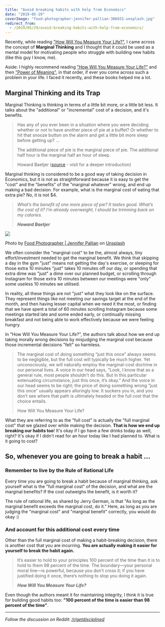 ```yaml
---
title: "Avoid breaking habits with help from Economics"
date: "2019-05-29"
coverImage: "food-photographer-jennifer-pallian-306931-unsplash.jpg"
redirect_from:
  - /2019/05/29/avoid-breaking-habits-with-help-from-economics/
---
```


Recently, while reading ["How Will You Measure Your Life?"](https://www.goodreads.com/book/show/13425570-how-will-you-measure-your-life?ac=1&from_search=true), I came across the concept of **Marginal Thinking** and I thought that it could be used as a mental model for motivating people who struggle with building new habits (like this guy I know, me).

Aside: I highly recommend reading ["How Will You Measure Your Life?"](https://www.goodreads.com/book/show/13425570-how-will-you-measure-your-life?ac=1&from_search=true) and then ["Power of Meaning"](https://www.goodreads.com/book/show/30008950-the-power-of-meaning?ac=1&from_search=true), in that order, if ever you come across such a problem in your life. I faced it recently, and these books helped me a lot.

## Marginal Thinking and its Trap

Marginal Thinking is thinking in terms of a little bit more, or a little bit less. It talks about the "additional" or "incremental" cost of a decision, and it's benefits.

> Has any of you ever been in a situation where you were deciding whether or not to have another piece of pie at a buffet? Or whether to hit that snooze button on the alarm and get a little bit more sleep before getting up? ...
>
> The additional piece of pie is the marginal piece of pie. The additional half hour is the marginal half an hour of sleep.
>
> Howard Baetjer ([source](https://www.libertarianism.org/guides/lectures/marginal-thinking) - visit for a deeper introduction)

Marginal thinking is considered to be a good way of taking decision in Economics, but it is not as straightforward because it is easy to get the "cost" and the "benefits" of the "marginal whatever" wrong, and end up making a bad decision. For example, what is the marginal cost of eating that extra pie? No, it is not $4.

> _What’s the benefit of one more piece of pie? It tastes good. What’s the cost of it? I’m already overweight, I should be trimming back on my calories._
>
> **_Howard Baetjer_**

![](https://ktbt10.files.wordpress.com/2019/05/food-photographer-jennifer-pallian-306931-unsplash.jpg?w=819)

Photo by [Food Photographer | Jennifer Pallian](https://unsplash.com/photos/sT5OXh429qk?utm_source=unsplash&utm_medium=referral&utm_content=creditCopyText) on [Unsplash](https://unsplash.com/search/photos/small-pie?utm_source=unsplash&utm_medium=referral&utm_content=creditCopyText)

We often consider the "marginal cost" to be the, almost always, tiny effort/investment needed to get the marginal benefit. We think that skipping a day in the gym "just" means not getting the day's exercise, or sleeping for those extra 10 minutes "just" takes 10 minutes off our day, or spending that extra dime was "just" a dime over our planned budget, or scrolling through Instagram for those extra 10 minutes between our meetings were "only" some useless 10 minutes we utilised.

In reality, all these things are not "just" what they look like on the surface. They represent things like not meeting our savings target at the end of the month, and then having lesser capital when we need it the most, or finding that we have spent a total of 60 minutes scrolling Instagram because some meetings started late and some ended early, or continually missing breakfast and not being able to work effectively because we were feeling hungry.

In "How Will You Measure Your Life?", the authors talk about how we end up taking morally wrong decisions by misjudging the marginal cost because those incremental decisions "felt" so harmless.

> The marginal cost of doing something “just this once” always seems to be negligible, but the full cost will typically be much higher. Yet unconsciously, we will naturally employ the marginal-cost doctrine in our personal lives. A voice in our head says, “Look, I know that as a general rule, most people shouldn’t do this. But in this particular extenuating circumstance, just this once, it’s okay.” And the voice in our head seems to be right; the price of doing something wrong “just this once” usually appears alluringly low. It suckers you in, and you don’t see where that path is ultimately headed or the full cost that the choice entails.
>
> How Will You Measure Your Life?

What they are referring to as the "full cost" is actually the "full marginal cost" that we glazed over while making the decision. **That is how we end up breaking our habits too**! It's okay if I go have a few drinks today as well, right? It's okay if I didn't read for an hour today like I had planned to. What is it going to cost?

## So, whenever you are going to break a habit ...

### Remember to live by the Rule of Rational Life

Every time you are going to break a habit because of marginal thinking, ask yourself what is the "full marginal cost" of the decision, and what are the marginal benefits? If the cost outweighs the benefit, is it worth it?

The rule of rational life, as shared by Jerry German, is that "As long as the marginal benefit exceeds the marginal cost, do it." Here, as long as you are judging the "marginal cost" and "marginal benefit" correctly, you would do okay :)

### And account for this additional cost every time

Other than the full marginal cost of making a habit-breaking decision, there is another cost that you are incurring. **You are actually making it easier for yourself to break the habit again.**

> It’s easier to hold to your principles 100 percent of the time than it is to hold to them 98 percent of the time. The boundary—your personal moral line—is powerful, because you don’t cross it; if you have justified doing it once, there’s nothing to stop you doing it again.
>
> **_How Will You Measure Your Life?_**

Even though the authors meant it for maintaining integrity, I think it is true for building good habits too: **"100 percent of the time is easier than 98 percent of the time"**.

* * *

_Follow the discussion on Reddit:_ [_/r/getdisciplined_](https://www.reddit.com/r/getdisciplined/comments/buu0mo/method_avoid_breaking_habits_because_of_falling/)
